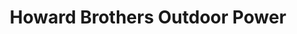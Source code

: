 ---
title: "Howard Brothers Outdoor Power"
url: /athens/howard-brothers-outdoor-power/
shop: shop
---